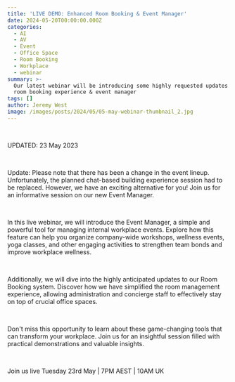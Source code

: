 ```yaml
---
title: 'LIVE DEMO: Enhanced Room Booking & Event Manager'
date: 2024-05-20T00:00:00.000Z
categories:
  - AI
  - AV
  - Event
  - Office Space
  - Room Booking
  - Workplace
  - webinar
summary: >-
  Our latest webinar will be introducing some highly requested updates to our
  room booking experience & event manager
tags: []
author: Jeremy West
image: /images/posts/2024/05/05-may-webinar-thumbnail_2.jpg
---
```

‍

UPDATED: 23 May 2023

‍

Update: Please note that there has been a change in the event lineup. Unfortunately, the planned chat-based building experience session had to be replaced. However, we have an exciting alternative for you! Join us for an informative session on our new Event Manager.

‍

In this live webinar, we will introduce the Event Manager, a simple and powerful tool for managing internal workplace events. Explore how this feature can help you organize company-wide workshops, wellness events, yoga classes, and other engaging activities to strengthen team bonds and improve workplace wellness.

‍

Additionally, we will dive into the highly anticipated updates to our Room Booking system. Discover how we have simplified the room management experience, allowing administration and concierge staff to effectively stay on top of crucial office spaces.

‍

Don't miss this opportunity to learn about these game-changing tools that can transform your workplace. Join us for an insightful session filled with practical demonstrations and valuable insights.

‍

Join us live Tuesday 23rd May | 7PM AEST | 10AM UK

‍
